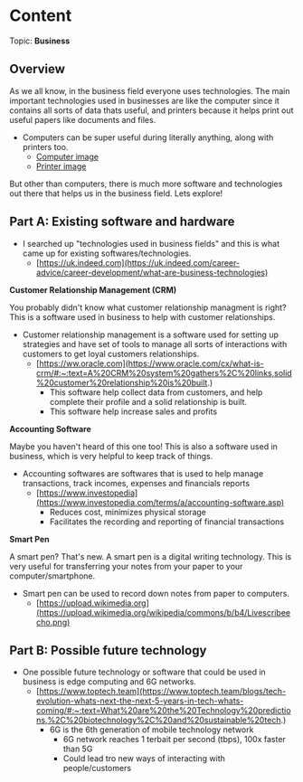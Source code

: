 # Content
Topic: **Business**

## Overview
As we all know, in the business field everyone uses technologies. The main important technologies used in businesses are like the computer since it contains all sorts of data thats useful, and printers because it helps print out useful papers like documents and files.
* Computers can be super useful during literally anything, along with printers too.
  *  [Computer image](https://www.publicdomainpictures.net/en/view-image.php?image=150549&picture=desktop-computer-pc)
  *  [Printer image](https://freerangestock.com/photos/136437/side-view-of-a-printer.html)
  
But other than computers, there is much more software and technologies out there that helps us in the business field. Lets explore! 

## Part A: Existing software and hardware
 * I searched up "technologies used in business fields" and this is what came up for existing softwares/technologies.
   * [https://uk.indeed.com](https://uk.indeed.com/career-advice/career-development/what-are-business-technologies)
 
**Customer Relationship Management (CRM)**
<p>You probably didn't know what customer relationship managment is right? This is a software used in business to help with customer relationships.</p>

  * Customer relationship management is a software used for setting up strategies and have set of tools to manage all sorts of interactions with customers to get loyal customers relationships.
    * [https://ww.oracle.com](https://www.oracle.com/cx/what-is-crm/#:~:text=A%20CRM%20system%20gathers%2C%20links,solid%20customer%20relationship%20is%20built.)
      * This software help collect data from customers, and help complete their profile and a solid relationship is built.
      * This software help increase sales and profits
    
**Accounting Software**
<p> Maybe you haven't heard of this one too! This is also a software used in business, which is very helpful to keep track of things.</p>

* Accounting softwares are softwares that is used to help manage transactions, track incomes, expenses and financials reports
  * [https://www.investopedia](https://www.investopedia.com/terms/a/accounting-software.asp)
    * Reduces cost, minimizes physical storage
    * Facilitates the recording and reporting of financial transactions
    
**Smart Pen**
<p> A smart pen? That's new. A smart pen is a digital writing technology. This is very useful for transferring your notes from your paper to your computer/smartphone. </p>

* Smart pen can be used to record down notes from paper to computers.
  * [https://upload.wikimedia.org](https://upload.wikimedia.org/wikipedia/commons/b/b4/Livescribeecho.png)


## Part B: Possible future technology
* One possible future technology or software that could be used in business is edge computing and 6G networks.
  * [https://www.toptech.team](https://www.toptech.team/blogs/tech-evolution-whats-next-the-next-5-years-in-tech-whats-coming/#:~:text=What%20are%20the%20Technology%20predictions,%2C%20biotechnology%2C%20and%20sustainable%20tech.)
    * 6G is the 6th generation of mobile technology network
      * 6G network reaches 1 terbait per second (tbps), 100x faster than 5G
      * Could lead tro new ways of interacting with people/customers
